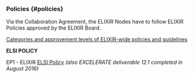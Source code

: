 ### Policies {#policies}

Via the Collaboration Agreement, the ELIXIR Nodes have to follow ELIXIR Policies approved by the ELIXIR Board.

[Categories and approvement levels of ELIXIR-wide policies and guidelines](https://docs.google.com/document/d/1i1rhmHNsHOJJtn6iLSf4RliGjEJbXWXV6zpMQU082dg/edit?usp=sharing)

**ELSI POLICY**

EP1 - ELIXIR [ELSI Policy](../3_nodes_and_service_provision/elsi_policy.md) _(also EXCELERATE deliverable 12.1 completed in August 2016)_